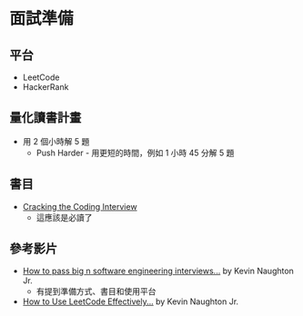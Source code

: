 # 面試準備

## 平台
 
- LeetCode
- HackerRank

## 量化讀書計畫

- 用 2 個小時解 5 題
  - Push Harder - 用更短的時間，例如 1 小時 45 分解 5 題

## 書目

- [Cracking the Coding Interview](http://www.crackingthecodinginterview.com/)
  - 這應該是必讀了

## 參考影片

- [How to pass big n software engineering interviews...](https://www.youtube.com/watch?v=oLUG95Ai_rw) by Kevin Naughton Jr.
  - 有提到準備方式、書目和使用平台
- [How to Use LeetCode Effectively...](https://www.youtube.com/watch?v=iGFnsuMeUQY) by Kevin Naughton Jr.

